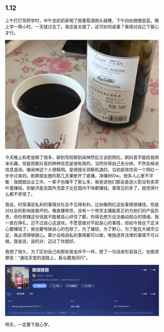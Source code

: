 ## 1.12

上午打打驾照学时，中午去奶奶家喝了瓶葡萄酒倒头就睡，下午四处随便逛逛，晚上学一两小时，一天就过去了。我还是太摆了，这可如何成事？我得对自己下狠心才行。

![f86df8d57c349087d0fc6ca169fa82c9_720](./assets/f86df8d57c349087d0fc6ca169fa82c9_720.jpg)

今天晚上和老爸聊了很多，聊到驾校聊到闻神然后又谈到网红。刷抖音不能给我带来乐趣，但是观察抖音的种种信息是很有用的，当然你得自己去分辨，不然会掉进信息漩涡。像闻神这个人很精明，是很擅长洞察机遇的，当初是效仿另一个网红一步步过来的。刷屏朋友圈的那几天果断开了直播，净赚860w。很多人心里不平衡：我兢兢业业工作，一辈子也赚不了那么多。我爸说他们那会是造火箭没有卖茶叶蛋赚钱，俞敏洪是去国外洗盘子比在国内干啥都赚钱。事情见的多了，就觉得什么都不奇怪了。

我说，时常满足私利的事情对社会不见得有利，比如像网红这些事情很赚钱，但是对社会的影响是极坏的。像直播带货，没有一个带货主播能真正的为他们的产品负责，但你想赚这份钱就不能被良心绊住了脚，你得去想方设法煽动观众的情绪。我一直在挣扎，迈不过良心这道坎，不愿意做对不起良心的事情，但如今我也下定决心要赚钱了，我也要甩掉良心的包袱了。为了赚钱，为了野心，为了能在大城市立足，我必须得够狠心。算计设局自私的事情都可以做，唯独违背法律的事情不可以做。我爸说，说的对，迈过了坎就好。

我想了很久，为了区别自己和那些臭虫并不一样，想了一句话来形容自己，也歌颂罪恶：“通往天堂的道路上，我与魔鬼同行”。

![image-20240113012136829](./assets/image-20240113012136829.png)

明天，一定要下狠心学。